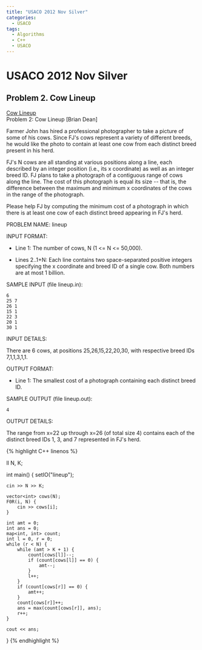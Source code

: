 ```yaml
---
title: "USACO 2012 Nov Silver"
categories:
  - USACO
tags:
  - Algorithms
  - C++
  - USACO
---
```


# USACO 2012 Nov Silver                  

## Problem 2. Cow Lineup
[Cow Lineup](http://www.usaco.org/index.php?page=viewproblem2&cpid=89)  
Problem 2: Cow Lineup [Brian Dean]  

Farmer John has hired a professional photographer to take a picture of some
of his cows.  Since FJ's cows represent a variety of different breeds, he
would like the photo to contain at least one cow from each distinct breed
present in his herd.  

FJ's N cows are all standing at various positions along a line, each
described by an integer position (i.e., its x coordinate) as well as an
integer breed ID.  FJ plans to take a photograph of a contiguous range of
cows along the line.  The cost of this photograph is equal its size -- that
is, the difference between the maximum and minimum x coordinates of the
cows in the range of the photograph.  

Please help FJ by computing the minimum cost of a photograph in which there
is at least one cow of each distinct breed appearing in FJ's herd.  

PROBLEM NAME: lineup  

INPUT FORMAT:  

* Line 1: The number of cows, N (1 <= N <= 50,000).  

* Lines 2..1+N: Each line contains two space-separated positive
        integers specifying the x coordinate and breed ID of a single
        cow.  Both numbers are at most 1 billion.  

SAMPLE INPUT (file lineup.in):  
```
6
25 7
26 1
15 1
22 3
20 1
30 1
```
INPUT DETAILS:  

There are 6 cows, at positions 25,26,15,22,20,30, with respective breed IDs
7,1,1,3,1,1.  

OUTPUT FORMAT:  

* Line 1: The smallest cost of a photograph containing each distinct
        breed ID.  

SAMPLE OUTPUT (file lineup.out):  
```
4
```
OUTPUT DETAILS:  

The range from x=22 up through x=26 (of total size 4) contains each of the
distinct breed IDs 1, 3, and 7 represented in FJ's herd.  


{% highlight C++ linenos %}

ll N, K;

int main() {
    setIO("lineup");

    cin >> N >> K;

    vector<int> cows(N);
    F0R(i, N) {
        cin >> cows[i];
    }

    int amt = 0;
    int ans = 0;
    map<int, int> count;
    int l = 0, r = 0;
    while (r < N) {
        while (amt > K + 1) {
            count[cows[l]]--;
            if (count[cows[l]] == 0) {
                amt--;
            }
            l++;
        }
        if (count[cows[r]] == 0) {
            amt++;
        }
        count[cows[r]]++;
        ans = max(count[cows[r]], ans);
        r++;
    }

    cout << ans;
}
{% endhighlight %}
